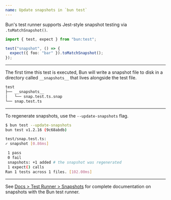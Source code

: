 ```yaml
---
name: Update snapshots in `bun test`
---
```


Bun's test runner supports Jest-style snapshot testing via `.toMatchSnapshot()`.

```ts#snap.test.ts
import { test, expect } from "bun:test";

test("snapshot", () => {
  expect({ foo: "bar" }).toMatchSnapshot();
});
```

---

The first time this test is executed, Bun will write a snapshot file to disk in a directory called `__snapshots__` that lives alongside the test file.

```txt
test
├── __snapshots__
│   └── snap.test.ts.snap
└── snap.test.ts
```

---

To regenerate snapshots, use the `--update-snapshots` flag.

```sh
$ bun test --update-snapshots
bun test v1.2.16 (9c68abdb)

test/snap.test.ts:
✓ snapshot [0.86ms]

 1 pass
 0 fail
 snapshots: +1 added # the snapshot was regenerated
 1 expect() calls
Ran 1 tests across 1 files. [102.00ms]
```

---

See [Docs > Test Runner > Snapshots](https://bun.sh/docs/test/snapshots) for complete documentation on snapshots with the Bun test runner.
